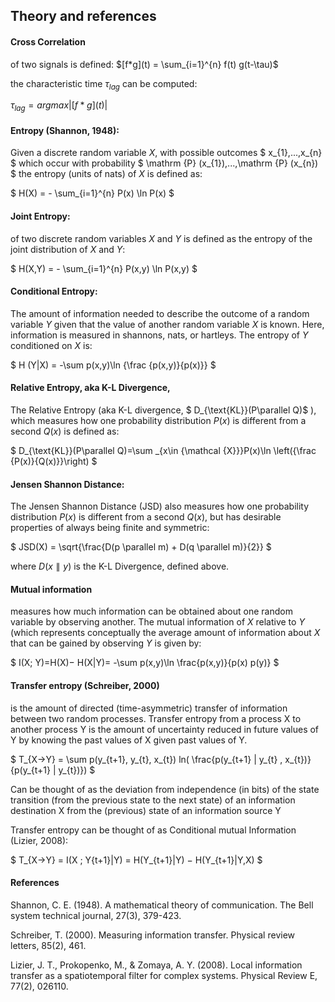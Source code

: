 
## Theory and references

#### Cross Correlation

of two signals is defined: 
 $[f*g](t) = \sum_{i=1}^{n} f(t) g(t-\tau)$

the characteristic time $\tau_{lag}$ can be computed: 

 $\tau_{lag} = argmax|[f*g](t)|$

#### Entropy (Shannon, 1948): 

Given a discrete random variable $X$, with possible outcomes $ x_{1},...,x_{n} $ which occur with probability $  \mathrm {P} (x_{1}),...,\mathrm {P} (x_{n}) $ the entropy (units of nats) of $X$ is defined as: <br>

$ H(X) =  - \sum_{i=1}^{n} P(x) \ln P(x) $

#### Joint Entropy:
of two discrete random variables $X$ and $Y$ is defined as the entropy of the joint distribution of $X$ and $Y$:

$ H(X,Y) =  - \sum_{i=1}^{n} P(x,y) \ln P(x,y) $


#### Conditional Entropy: 

The amount of information needed to describe the outcome of a random variable $Y$ given that the value of another random variable $X$ is known. Here, information is measured in shannons, nats, or hartleys. The entropy of $Y$ conditioned on $X$ is:

$ H (Y|X) = -\sum p(x,y)\ln {\frac {p(x,y)}{p(x)}} $


#### Relative Entropy, aka K-L Divergence,

The Relative Entropy (aka K-L divergence, $ D_{\text{KL}}(P\parallel Q)$ ), which measures how one probability distribution $P(x)$ is different from a second $Q(x)$ is defined as:

$ D_{\text{KL}}(P\parallel Q)=\sum _{x\in {\mathcal {X}}}P(x)\ln \left({\frac {P(x)}{Q(x)}}\right) $

#### Jensen Shannon Distance:

The Jensen Shannon Distance (JSD) also measures how one probability distribution $P(x)$ is different from a second $Q(x)$, but has desirable properties of always being finite and symmetric: 

$ JSD(X) = \sqrt{\frac{D(p \parallel m) + D(q \parallel m)}{2}} $

where $D(x \parallel y)$ is the K-L Divergence, defined above.


#### Mutual information

measures how much information can be obtained about one random variable by observing another. The mutual information of $X$ relative to $Y$ (which represents conceptually the average amount of information about $X$ that can be gained by observing $Y$ is given by:

$ I(X; Y)=H(X)− H(X|Y)= -\sum p(x,y)\ln \frac{p(x,y)}{p(x) p(y)} $

#### Transfer entropy (Schreiber, 2000)

is the amount of directed (time-asymmetric) transfer of information between two random processes. Transfer entropy from a process X to another process Y is the amount of uncertainty reduced in future values of Y by knowing the past values of X given past values of Y.

$ T_{X→Y} = \sum p(y_{t+1}, y_{t}, x_{t}) ln( \frac{p(y_{t+1} | y_{t} , x_{t})} {p(y_{t+1} | y_{t})}) $

Can be thought of as the deviation from independence
(in bits) of the state transition (from the previous state
to the next state) of an information destination X from
the (previous) state of an information source Y

Transfer entropy can be thought of as Conditional mutual Information (Lizier, 2008): 

$ T_{X→Y} = I(X ; Y{t+1}|Y) = H(Y_{t+1}|Y) − H(Y_{t+1}|Y,X) $ 

#### References

Shannon, C. E. (1948). A mathematical theory of communication. The Bell system technical journal, 27(3), 379-423.

Schreiber, T. (2000). Measuring information transfer. Physical review letters, 85(2), 461.

Lizier, J. T., Prokopenko, M., & Zomaya, A. Y. (2008). Local information transfer as a spatiotemporal filter for complex systems. Physical Review E, 77(2), 026110.

